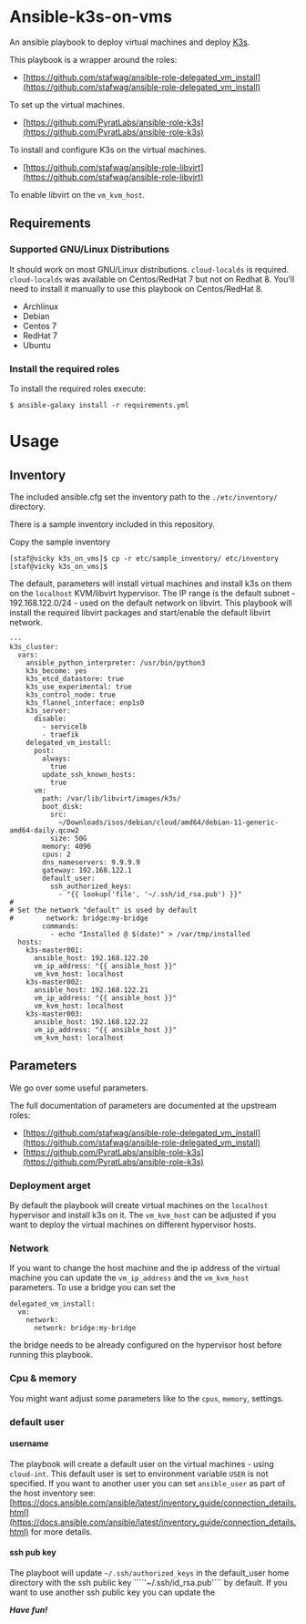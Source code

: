 # Ansible-k3s-on-vms

An ansible playbook to deploy virtual machines and deploy [K3s](https://k3s.io/).

This playbook is a wrapper around the roles:

* [https://github.com/stafwag/ansible-role-delegated_vm_install](https://github.com/stafwag/ansible-role-delegated_vm_install)

To set up the virtual machines.

* [https://github.com/PyratLabs/ansible-role-k3s](https://github.com/PyratLabs/ansible-role-k3s)

To install and configure K3s on the virtual machines.

* [https://github.com/stafwag/ansible-role-libvirt](https://github.com/stafwag/ansible-role-libvirt)

To enable libvirt on the ```vm_kvm_host```.


## Requirements

### Supported GNU/Linux Distributions

It should work on most GNU/Linux distributions.
```cloud-localds``` is required. ```cloud-localds``` was available on
Centos/RedHat 7 but not on Redhat 8. You'll need to install it manually
to use this playbook on Centos/RedHat 8.

* Archlinux
* Debian
* Centos 7
* RedHat 7
* Ubuntu

### Install the required roles

To install the required roles execute:

```
$ ansible-galaxy install -r requirements.yml
```

# Usage

## Inventory

The included ansible.cfg set the inventory path to the ```./etc/inventory/``` directory.

There is a sample inventory included in this repository.

Copy the sample inventory

```
[staf@vicky k3s_on_vms]$ cp -r etc/sample_inventory/ etc/inventory
[staf@vicky k3s_on_vms]$ 
```

The default, parameters will install virtual machines and install k3s on them on the ```localhost``` KVM/libvirt hypervisor.
The IP range is the default subnet - 192.168.122.0/24 - used on the default network on libvirt.
This playbook will install the required libvirt packages and start/enable the default libvirt network.

```
---
k3s_cluster:
  vars:
    ansible_python_interpreter: /usr/bin/python3
    k3s_become: yes
    k3s_etcd_datastore: true
    k3s_use_experimental: true
    k3s_control_node: true
    k3s_flannel_interface: enp1s0
    k3s_server:
      disable:
        - servicelb
        - traefik
    delegated_vm_install:
      post:
        always:
          true
        update_ssh_known_hosts:
          true
      vm:
        path: /var/lib/libvirt/images/k3s/
        boot_disk:
          src:
            ~/Downloads/isos/debian/cloud/amd64/debian-11-generic-amd64-daily.qcow2
          size: 50G
        memory: 4096
        cpus: 2
        dns_nameservers: 9.9.9.9
        gateway: 192.168.122.1
        default_user:
          ssh_authorized_keys:
            - "{{ lookup('file', '~/.ssh/id_rsa.pub') }}"
#
# Set the network "default" is used by default
#        network: bridge:my-bridge
        commands:
          - echo "Installed @ $(date)" > /var/tmp/installed
  hosts:
    k3s-master001:
      ansible_host: 192.168.122.20
      vm_ip_address: "{{ ansible_host }}"
      vm_kvm_host: localhost
    k3s-master002:
      ansible_host: 192.168.122.21
      vm_ip_address: "{{ ansible_host }}"
      vm_kvm_host: localhost
    k3s-master003:
      ansible_host: 192.168.122.22
      vm_ip_address: "{{ ansible_host }}"
      vm_kvm_host: localhost
```

## Parameters

We go over some useful parameters.

The full documentation of parameters are documented at the upstream roles:

* [https://github.com/stafwag/ansible-role-delegated_vm_install](https://github.com/stafwag/ansible-role-delegated_vm_install) 
* [https://github.com/PyratLabs/ansible-role-k3s](https://github.com/PyratLabs/ansible-role-k3s)

### Deployment arget

By default the playbook will create virtual machines on the ```localhost``` hypervisor and install k3s on it.
The ```vm_kvm_host``` can be adjusted if you want to deploy the virtual machines on different hypervisor hosts.

### Network

If you want to change the host machine and the ip address of the virtual machine you can update the ```vm_ip_address``` and the ```vm_kvm_host``` parameters.
To use a bridge you can set the

```
delegated_vm_install:
  vm:
    network:
      network: bridge:my-bridge
```

the bridge needs to be already configured on the hypervisor host before running this playbook.

### Cpu & memory

You might want adjust some parameters like to the ```cpus```,  ```memory```,  settings.

### default user

#### username

The playbook will create a default user on the virtual machines - using ```cloud-int```. This default user is set to environment variable ```USER``` is not specified.
If you want to another user you can set ```ansible_user``` as part of the host inventory see:
[https://docs.ansible.com/ansible/latest/inventory_guide/connection_details.html](https://docs.ansible.com/ansible/latest/inventory_guide/connection_details.html) for more details.

#### ssh pub key

The playboot will update ```~/.ssh/authorized_keys``` in the default_user home directory with the ssh public key ````'~/.ssh/id_rsa.pub'```  by default.
If you want to use another ssh public key you can update the 

***Have fun!***
